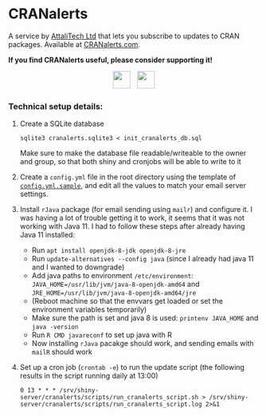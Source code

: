 # CRANalerts

A service by [AttaliTech Ltd](https://attalitech.com) that lets you subscribe to updates to CRAN packages. Available at [CRANalerts.com](https://cranalerts.com/).

**If you find CRANalerts useful, please consider supporting it\!**

<p align="center">

<a style="display: inline-block;" href="https://paypal.me/daattali">
<img height="35" src="https://camo.githubusercontent.com/0e9e5cac101f7093336b4589c380ab5dcfdcbab0/68747470733a2f2f63646e2e6a7364656c6976722e6e65742f67682f74776f6c66736f6e2f70617970616c2d6769746875622d627574746f6e40312e302e302f646973742f627574746f6e2e737667" />
</a>
<a style="display: inline-block; margin-left: 10px;" href="https://github.com/sponsors/daattali">
<img height="35" src="https://i.imgur.com/034B8vq.png" /> </a>

</p>

### Technical setup details:

1. Create a SQLite database

    ```
    sqlite3 cranalerts.sqlite3 < init_cranalerts_db.sql
    ```
    
    Make sure to make the database file readable/writeable to the owner and group, so that both shiny and cronjobs will be able to write to it

2. Create a `config.yml` file in the root directory using the template of [`config.yml.sample`](./config.yml.sample), and edit all the values to match your email server settings.

3. Install `rJava` package (for email sending using `mailr`) and configure it. I was having a lot of trouble getting it to work, it seems that it was not working with Java 11. I had to follow these steps after already having Java 11 installed:

   - Run `apt install openjdk-8-jdk openjdk-8-jre`
   - Run `update-alternatives --config java` (since I already had java 11 and I wanted to downgrade)
   - Add java paths to environment `/etc/environment`: `JAVA_HOME=/usr/lib/jvm/java-8-openjdk-amd64` and `JRE_HOME=/usr/lib/jvm/java-8-openjdk-amd64/jre`
   - (Reboot machine so that the envvars get loaded or set the environment variables temporarily)
   - Make sure the path is set and java 8 is used: `printenv JAVA_HOME` and `java -version`
   - Run `R CMD javareconf` to set up java with R
   - Now installing `rJava` pacakge should work, and sending emails with `mailR` should work

4. Set up a cron job (`crontab -e`) to run the update script (the following results in the script running daily at 13:00)

    ```
    0 13 * * * /srv/shiny-server/cranalerts/scripts/run_cranalerts_script.sh > /srv/shiny-server/cranalerts/scripts/run_cranalerts_script.log 2>&1
    ```
